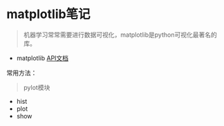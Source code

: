 # matplotlib笔记
> 机器学习常常需要进行数据可视化，matplotlib是python可视化最著名的库。

- matplotlib [API文档](http://matplotlib.org/api/index.html)


常用方法：

> pylot模块
- hist
- plot
- show
  

  

